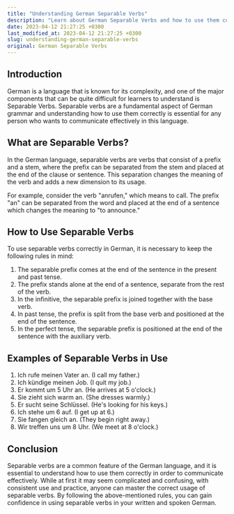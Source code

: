 ```yaml
---
title: "Understanding German Separable Verbs"
description: "Learn about German Separable Verbs and how to use them correctly in sentences."
date: 2023-04-12 21:27:25 +0300
last_modified_at: 2023-04-12 21:27:25 +0300
slug: understanding-german-separable-verbs
original: German Separable Verbs
---
```

## Introduction

German is a language that is known for its complexity, and one of the major components that can be quite difficult for learners to understand is Separable Verbs. Separable verbs are a fundamental aspect of German grammar and understanding how to use them correctly is essential for any person who wants to communicate effectively in this language.

## What are Separable Verbs?

In the German language, separable verbs are verbs that consist of a prefix and a stem, where the prefix can be separated from the stem and placed at the end of the clause or sentence. This separation changes the meaning of the verb and adds a new dimension to its usage. 

For example, consider the verb "anrufen," which means to call. The prefix "an" can be separated from the word and placed at the end of a sentence which changes the meaning to "to announce."

## How to Use Separable Verbs

To use separable verbs correctly in German, it is necessary to keep the following rules in mind:

1. The separable prefix comes at the end of the sentence in the present and past tense.
2. The prefix stands alone at the end of a sentence, separate from the rest of the verb.
3. In the infinitive, the separable prefix is joined together with the base verb.
4. In past tense, the prefix is split from the base verb and positioned at the end of the sentence.
5. In the perfect tense, the separable prefix is positioned at the end of the sentence with the auxiliary verb.

## Examples of Separable Verbs in Use

1. Ich rufe meinen Vater an. (I call my father.)
2. Ich kündige meinen Job. (I quit my job.)
3. Er kommt um 5 Uhr an. (He arrives at 5 o'clock.)
4. Sie zieht sich warm an. (She dresses warmly.)
5. Er sucht seine Schlüssel. (He's looking for his keys.)
6. Ich stehe um 6 auf. (I get up at 6.)
7. Sie fangen gleich an. (They begin right away.)
8. Wir treffen uns um 8 Uhr. (We meet at 8 o'clock.)

## Conclusion

Separable verbs are a common feature of the German language, and it is essential to understand how to use them correctly in order to communicate effectively. While at first it may seem complicated and confusing, with consistent use and practice, anyone can master the correct usage of separable verbs. By following the above-mentioned rules, you can gain confidence in using separable verbs in your written and spoken German.